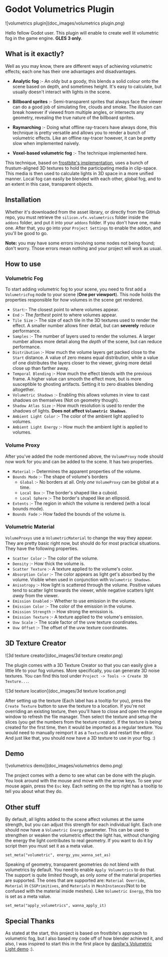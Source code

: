 # Godot Volumetrics Plugin

![volumetrics plugin](doc_images/volumetrics plugin.png)

Hello fellow Godot user. This plugin will enable to create well lit volumetric fog in the game engine. **GLES 3 only**.

## What is it exactly?

Well as you may know, there are different ways of achieving volumetric effects; each one has their one advantages and disadvantages.

* **Analytic fog** :- An oldy but a goody, this blends a solid colour onto the scene based on depth, and sometimes height. It's easy to calculate, but usually doesn't interact with lights in the scene.

* **Billboard sprites** :- Semi-transparent sprites that always face the viewer can do a good job of simulating fire, clouds and smoke. The illusion can break however if viewed from multiple angles, or intersects any geometry, revealing the true nature of the billboard sprites.
* **Raymarching** :- Doing what offline ray-tracers have always done, this technique is pretty versatile and allows you to render a bunch of volumetric effects. Like an offline ray-tracer however, it can be pretty slow when implemented naively.
* **Voxel-based volumetric fog** :- The technique implemented here.

This technique, based on [frostbite's implementation](https://www.ea.com/frostbite/news/physically-based-unified-volumetric-rendering-in-frostbite), uses a bunch of frustum-aligned 3D textures to hold the participating media in clip-space. This media is then used to calculate lights in 3D space in a more unified manner. Local fog can easily be blended with each other, global fog, and to an extent in this case, transparent objects.

## Installation

Whether it's downloaded from the asset library, or directly from the GitHub repo, you must retrieve the `silicon.vfx.volumetrics` folder inside the `addons` folder, and put it into _your_ `addons` folder. If you don't have one, make one. After that, you go into your `Project Settings` to enable the addon, and you'll be good to go. 

**Note:** you may have some errors involving some nodes not being found; don't worry. Those errors mean nothing and your project will work as usual.

## How to use

### Volumetric Fog

To start adding volumetric fog to your scene, you need to first add a `VolumetricFog` node to your scene (**One per viewport**). This node holds the properties responsible for _how_ volumes in the scene get rendered.

* `Start`:- The closest point to where volumes appear.
* `End` :- The _farthest_ point to where volumes appear.
* `Tile Size` :- The size of each tile in the 3D textures used to render the effect. A smaller number allows finer detail, but can **severely** reduce performance.
* `Samples` :- The number of layers used to render the volumes. A larger number allows more detail along the _depth_ of the scene, but can reduce performance.
* `Distribution` :- How much the volume layers get packed close to the `Start` distance. A value of zero means equal distribution, while a value of one distributes the layers closer to the viewer, giving more detail close up than farther away.
* `Temporal Blending` :- How much the effect blends with the previous frame. A higher value can smooth the effect more, but is more susceptible to ghosting artifacts. Setting it to zero disables blending altogether.
* `Volumetric Shadows` :- Enabling this allows volumes in view to cast shadows on themselves (Not on geometry though).
* `Shadow Atlas Size` :- How much resolution is used to render the shadows of lights. **Does not affect `Volumetric Shadows`**.
* `Ambient Light Color` :- The color of the ambient light applied to volumes.
* `Ambient Light Energy` :- How much the ambient light is applied to volumes.

### Volume Proxy

After you've added the node mentioned above, the `VolumeProxy` node should now work for you and can be added to the scene. It has two properties.

* `Material` :- Determines the apparent properties of the volume.
* `Bounds Mode` :- The shape of volume's borders
  * `Global` :- No borders at all. Only _one_ `VolumeProxy` can be global at a time.
  * `Local Box` :- The border's shaped like a cuboid.
  * `Local Sphere` :- The border's shaped like an ellipsoid.
* `Extents` :- The region in which the volume is rendered (with a local bounds mode).
* `Bounds Fade` :- How faded the bounds of the volume is.

### Volumetric Material

`VolumeProxys` use a `VolumetricMaterial` to change the way they appear. They are pretty basic right now, but should do for most practical situations. They have the following properties.

* `Scatter Color` :- The color of the volume.
* `Density` :- How thick the volume is.
* `Scatter Texture` :- A texture applied to the volume's color.
* `Absorption Color` :- The color appears as light get's absorbed by the volume. Visible when used in conjunction with `Volumetric Shadows`.
* `Anisotropy` :- How light is scattered through the volume. Positive values tend to scatter light towards the viewer, while negative scatters light _away_ from the viewer.
* `Emission Enabled` :- Whether to use emission in the volume.
* `Emission Color` :- The color of the emission in the volume.
* `Emission Strength` :- How strong the emission is.
* `Emission Texture` :- A texture applied to the volume's emission.
* `Uvw Scale` :- The scale factor of the uvw texture coordinates.
* `Uvw Offset` :- The offset of the uvw texture coordinates.

## 3D Texture Creator

![3d texture creator](doc_images/3d texture creator.png)

The plugin comes with a 3D Texture Creator so that you can easily give a little life to your fog volumes. More specifically, you can generate 3D noise textures. You can find this tool under `Project -> Tools -> Create 3D Texture...`. 

![3d texture location](doc_images/3d texture location.png)

After setting up the texture (Each label has a tooltip for you), press the `Create Texture` button to save the texture to a location. If you're not overriding an existing texture, then you'll have to close and open the engine window to refresh the file manager. Then select the texture and setup the slices (you get the numbers from the texture creator). If the texture is being created for the first time, then it would be imported as a regular texture. You would need to manually reimport it as a `Texture3D` and restart the editor. And just like that, you should now have a 3D texture to use in your fog. :)

## Demo

![volumetrics demo](doc_images/volumetrics demo.png)

The project comes with a demo to see what can be done with the plugin. You look around with the mouse and move with the arrow keys. To see your mouse again, press the `Esc` key. Each setting on the top right has a tooltip to tell you about what they do.

## Other stuff

By default, all lights added to the scene affect volumes at the same strength, but you can adjust this strength for each individual light. Each one should now have a `Volumetric Energy` parameter. This can be used to strengthen or weaken the volumetric effect the light has, without changing the energy the light contributes to real geometry. If you want to do it by script then you must set it as a meta value.

```GDScript
set_meta("volumetric", energy_you_wanna_set_as)
```

Speaking of geometry, transparent geometries do not blend with volumetrics by default. You need to enable `Apply Volumetrics` to do that. The support is quite limited though, as only _some_ of the material properties are supported. The ones that are supported are: `Material Override`, `Material` in `CSGPrimitives`, and `Materials` in `MeshInstances`(Not to be confused with the material inside meshes). Like `Volumetric Energy`, this too is set as a meta value.

```GDScript
set_meta("apply_volumetrics", wanna_apply_it)
```

## Special Thanks

As stated at the start, this project is based on frostbite's approach to volumetric fog, but I also based my code off of how blender achieved it, and also, I was inspired to start this in the first place by [danilw's Volumetric Light demo](https://github.com/danilw/godot-utils-and-other/tree/master/Volumetric_Lights) :).